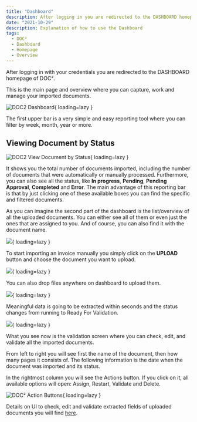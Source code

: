 ```yaml
---
title: "Dashboard"
description: After logging in you are redirected to the DASHBOARD homepage of DOC². This is the main page and overview where you can manage the imported documents.
date: "2021-10-29"
description: Explanation of how to use the Dashboard
tags:
  - DOC²
  - Dashboard
  - Homepage
  - Overview
---
```


After logging in with your credentials you are redirected to the DASHBOARD homepage of DOC².

This is the main page and overview where you can capture, work and manage your imported documents.

![DOC2 Dashboard](/_images/doc2/DOC2_Dashboard_1.png){ loading=lazy }

The first upper bar is a very simple and easy reporting tool where you can filter by week, month, year or more.

## **Viewing Document by Status**

![DOC2 View Document by Status](/_images/doc2/DOC2_Dashboard_2.png){ loading=lazy }

It shows you the total number of documents imported, including the number of documents that were automatically or manually processed. Furthermore, you can also see all the status, like **In progress**, **Pending**, **Pending Approval**, **Completed** and **Error**. The main advantage of this reporting bar is that by just clicking one of these available boxes you can find the specific and filtered documents.

As you can imagine the second part of the dashboard is the list/overview of all the uploaded documents. You can either see all of them or even just the ones that are assigned to you. And of course, you can also find it with the document name.

![](/_images/doc2/DOC2_Dashboard_3.png){ loading=lazy }

To start importing an invoice manually you simply click on the **UPLOAD** button and choose the document you want to upload.

![](/_images/doc2/DOC2_Dashboard_4.png){ loading=lazy }

You can also drop files anywhere on dashboard to upload them.

![](/_images/doc2/DOC2_Dashboard_5.png){ loading=lazy }

Meaningful data is going to be extracted within seconds and the status changes from running to Ready For Validation.

![](/_images/doc2/DOC2_Dashboard_1.png){ loading=lazy }

What you see now is the validation screen where you can check, edit, and validate all the imported documents.

From left to right you will see first the name of the document, then how many pages it consists of. The following information is the date when the document was imported and its status.

In the rightmost column you will see the Actions button. If you click on it, all available options will open: Assign, Restart, Validate and Delete.

![DOC² Action Buttons](/_images/doc2/DOC²_Dashboard_Document_Actions.gif){ loading=lazy }

Details on UI to check, edit and validate extracted fields of uploaded documents you will find [here](/doc2/document-validation/).
